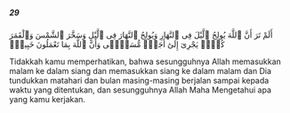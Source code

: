 ##### 29

<span class="ayah">أَلَمْ تَرَ أَنَّ ٱللَّهَ يُولِجُ ٱلَّيْلَ فِى ٱلنَّهَارِ وَيُولِجُ ٱلنَّهَارَ فِى ٱلَّيْلِ وَسَخَّرَ ٱلشَّمْسَ وَٱلْقَمَرَ كُلٌّۭ يَجْرِىٓ إِلَىٰٓ أَجَلٍۢ مُّسَمًّۭى وَأَنَّ ٱللَّهَ بِمَا تَعْمَلُونَ خَبِيرٌۭ</span>

<span class="ayah_translation">Tidakkah kamu memperhatikan, bahwa sesungguhnya Allah memasukkan malam ke dalam siang dan memasukkan siang ke dalam malam dan Dia tundukkan matahari dan bulan masing-masing berjalan sampai kepada waktu yang ditentukan, dan sesungguhnya Allah Maha Mengetahui apa yang kamu kerjakan.</span>
